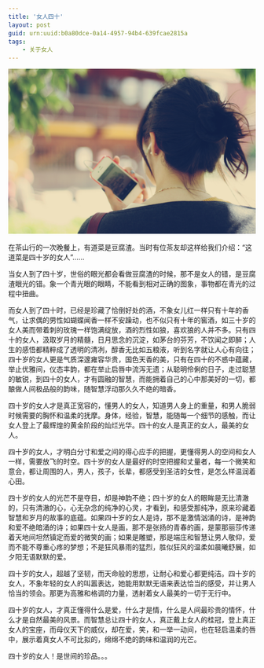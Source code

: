 ```yaml
---
title: '女人四十'
layout: post
guid: urn:uuid:b0a80dce-0a14-4957-94b4-639fcae2815a
tags:
    - 关于女人
---
```


[![bridge to wonderland](/media/files/2007/10/13/40nr.png)](https://bolg-1257385283.cos.ap-chengdu.myqcloud.com/2007/10/13/40nr.png)

在茶山行的一次晚餐上，有道菜是豆腐渣。当时有位茶友却这样给我们介绍：“这道菜是四十岁的女人”……
   
当女人到了四十岁，世俗的眼光都会看做豆腐渣的时候，那不是女人的错，是豆腐渣眼光的错。象一个青光眼的眼睛，不能看到相对正确的图象，事物都在青光的过程中扭曲。
   
而女人到了四十时，已经是珍藏了恰倒好处的酒，不象女儿红一样只有十年的香气，让求偶的男性如蝴蝶闻香一样不安躁动，也不似只有十年的窖酒，如三十岁的女人美而带着刺的玫瑰一样饱满绽放，酒的烈性如狼，喜欢狼的人并不多。只有四十的女人，汲取岁月的精髓，日月思念的沉淀，如茅台的芬芳，不饮闻之即醉；人生的感悟都精粹成了透明的清冽，醇香无比如五粮液，听到名字就让人心有向往；四十岁的女人更是气质深邃雍容华贵，国色天香的美，只有在四十的不惑中蕴藏，举止优雅间，仪态丰韵，都在举止启唇中流泻无遗；从聪明伶俐的日子，走过聪慧的敏锐，到四十的女人，才有圆融的智慧，而能拥着自己的心中那美好的一切，都酿做人间极品般的韵味，随智慧浮动那久久不绝的暗香。
   
四十岁的女人才是真正宽容的，懂男人的女人，知道男人身上的重量，和男人脆弱时候需要的胸怀和温柔的抚摩。身体，经验，智慧，能随每一个细节的感触，而让女人登上了最辉煌的黄金阶段的灿烂光华。四十的女人是真正的女人，最美的女人。
   
四十岁的女人，才明白分寸和爱之间的得心应手的把握，更懂得男人的空间和女人一样，需要放飞的时空。四十岁的女人是最好的时空把握和丈量者，每一个微笑和意会，都让周围的人，男人，孩子，长辈，都感受到圣洁的女性，是怎么样温润着心田。
   
四十岁的女人的光芒不是夺目，却是神韵不绝；四十岁的女人的眼眸是无比清澈的，只有清澈的心，心无杂念的纯净的心灵，才看到，和感受那纯净，原来珍藏着智慧和岁月的故事的底蕴。如果四十岁的女人是诗，那不是激情汹涌的诗，是神韵和爱不绝暗涌的诗；如果四十女人是画，那不是张扬的青春的画，是蒙那丽莎传递着天地间坦然镇定而爱的微笑的画；如果是雕塑，那是端庄和智慧让男人敬仰，爱而不能不尊重心疼的梦想；不是狂风暴雨的猛烈，胜似狂风的温柔如晨曦舒展，如夕阳无语默默的爱。
   
四十岁的女人，超越了坚韧，而天命般的思想，让耐心和爱心都更纯洁。四十岁的女人，不象年轻的女人的叫嚣表达，她能用默默无语来表达恰当的感受，并让男人恰当的领会。那更为高雅和格调的力量，透射着女人最美的一切于无行中。
   
四十岁的女人，才真正懂得什么是爱，什么才是情，什么是人间最珍贵的情怀，什么才是自然最美的风景。而智慧总让四十的女人，真正戴上女人的桂冠，登上真正女人的宝座，而母仪天下的威仪，却在爱，笑，和一举一动间，也在轻启温柔的唇中，展示着真女人不可比拟的，绵绵不绝的韵味和温润的光芒。
   
四十岁的女人！是世间的珍品。。。